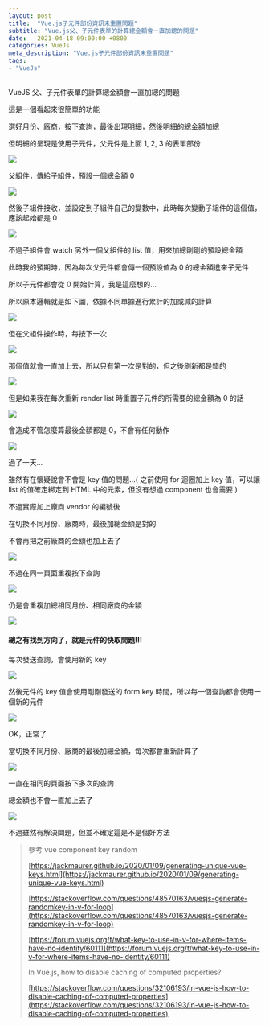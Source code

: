 ```yaml
---
layout: post
title:  "Vue.js子元件部份資訊未重置問題"
subtitle: "Vue.js父、子元件表單的計算總金額會一直加總的問題"
date:   2021-04-18 09:00:00 +0800
categories: VueJs
meta_description: "Vue.js子元件部份資訊未重置問題"
tags:
- "VueJs"
---
```


VueJS 父、子元件表單的計算總金額會一直加總的問題

這是一個看起來很簡單的功能

選好月份、廠商，按下查詢，最後出現明細，然後明細的總金額加總

但明細的呈現是使用子元件，父元件是上面 1, 2, 3 的表單部份

![](/images/medium/1__jgd9yK2__II__ohTIZkBR9NQ.png)

父組件，傳給子組件，預設一個總金額 0

![](/images/medium/1__2kuOHaNc9XSvCGndmS5H6Q.png)

然後子組件接收，並設定到子組件自己的變數中，此時每次變動子組件的這個值，應該起始都是 0

![](/images/medium/1__8Sfeyfp4PoXt0IauJfWMtA.png)

不過子組件會 watch 另外一個父組件的 list 值，用來加總剛剛的預設總金額

此時我的預期時，因為每次父元件都會傳一個預設值為 0 的總金額進來子元件

所以子元件都會從 0 開始計算，我是這麼想的…

所以原本邏輯就是如下圖，依據不同單據進行累計的加或減的計算

![](/images/medium/1__x86F2hYoVVDhQk7lQUfWzA.png)

但在父組件操作時，每按下一次

![](/images/medium/1__T10zVFk6Rrd__O__cGUplEBA.png)

那個值就會一直加上去，所以只有第一次是對的，但之後刷新都是錯的

![](/images/medium/1__kiEHipQzWJBeLFmZJn7FTw.png)

但是如果我在每次重新 render list 時重置子元件的所需要的總金額為 0 的話

![](/images/medium/1__13lkOKlgvquc____8YSDcmoA.png)

會造成不管怎麼算最後金額都是 0，不會有任何動作

![](/images/medium/1__4u4H5bm3fFlpjfZ8okgqrA.png)

過了一天…

雖然有在懷疑說會不會是 key 值的問題…( 之前使用 for 迴圈加上 key 值，可以讓 list 的值確定綁定到 HTML 中的元素，但沒有想過 component 也會需要 )

不過實際加上廠商 vendor 的編號後

在切換不同月份、廠商時，最後加總金額是對的

不會再把之前廠商的金額也加上去了

![](/images/medium/1____A5ieXlhmgIwUmkjDZVh8g.png)

不過在同一頁面重複按下查詢

![](/images/medium/1__KBKdolw0nrktllY__S5DLEQ.png)

仍是會重複加總相同月份、相同廠商的金額

![](/images/medium/1__wTN3wr3IpaBZZBKHp__5u__g.png)

#### 總之有找到方向了，就是元件的快取問題!!!

每次發送查詢，會使用新的 key

![](/images/medium/1__YJFQ0MyweSKLNUcq__QPL4g.png)

然後元件的 key 值會使用剛剛發送的 form.key 時間，所以每一個查詢都會使用一個新的元件

![](/images/medium/1__fvEbfJJlSPI8UYswnZgWtA.png)

OK，正常了

當切換不同月份、廠商的最後加總金額，每次都會重新計算了

![](/images/medium/1__AdzKT5YYCoOLGGphaooHTQ.png)

一直在相同的頁面按下多次的查詢

總金額也不會一直加上去了

![](/images/medium/1__j8y4uDWeI__FkBTVJcnmtxQ.png)

不過雖然有解決問題，但並不確定這是不是個好方法

> 參考
> vue component key random
>
> [https://jackmaurer.github.io/2020/01/09/generating-unique-vue-keys.html](https://jackmaurer.github.io/2020/01/09/generating-unique-vue-keys.html)
>
> [https://stackoverflow.com/questions/48570163/vuesjs-generate-randomkey-in-v-for-loop](https://stackoverflow.com/questions/48570163/vuesjs-generate-randomkey-in-v-for-loop)
>
> [https://forum.vuejs.org/t/what-key-to-use-in-v-for-where-items-have-no-identity/60111](https://forum.vuejs.org/t/what-key-to-use-in-v-for-where-items-have-no-identity/60111)
>
> In Vue.js, how to disable caching of computed properties?
>
> [https://stackoverflow.com/questions/32106193/in-vue-js-how-to-disable-caching-of-computed-properties](https://stackoverflow.com/questions/32106193/in-vue-js-how-to-disable-caching-of-computed-properties)
